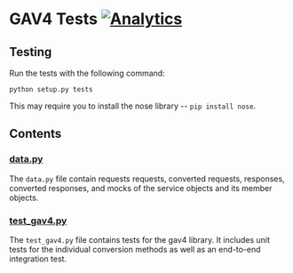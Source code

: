 # GAV4 Tests [![Analytics](https://ga-beacon.appspot.com/UA-76561751-1/googleanalytics/gav4-python/tests?pixel)](https://github.com/googleanalytics/gav4-python)

## Testing

Run the tests with the following command:

    python setup.py tests

This may require you to install the nose library -- `pip install nose`.

## Contents

### [data.py](data.py)

The `data.py` file contain requests requests, converted requests, responses, converted responses, and mocks of the service objects and its member objects.

### [test_gav4.py](test_gav4.py)

The `test_gav4.py` file contains tests for the gav4 library. It includes unit tests for the individual conversion methods as well as an end-to-end integration test.

